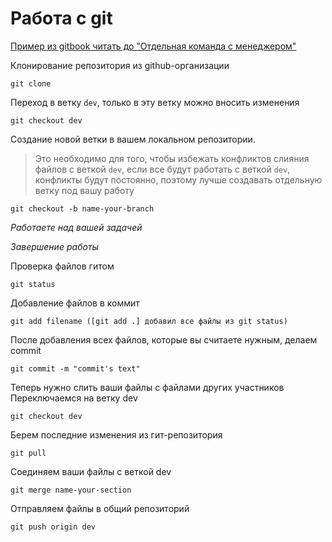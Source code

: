 # Работа с git

[Пример из gitbook читать до "Отдельная команда с менеджером"](https://git-scm.com/book/ru/v1/Распределённый-Git-Содействие-проекту#Отдельная-маленькая-команда)

Клонирование репозитория из github-организации
```
git clone
```
Переход в ветку `dev`, только в эту ветку можно вносить изменения
```
git checkout dev
```
Создание новой ветки в вашем локальном репозитории. 
> Это необходимо для того, чтобы избежать конфликтов слияния файлов с веткой `dev`, если все будут работать с веткой `dev`, конфликты будут постоянно, поэтому лучше создавать отдельную ветку под вашу работу

```
git checkout -b name-your-branch
```
*Работаете над вашей задачей*

*Завершение работы*

Проверка файлов гитом
```
git status
```
Добавление файлов в коммит
```
git add filename ([git add .] добавил все файлы из git status)
```
После добавления всех файлов, которые вы считаете нужным, делаем commit
```
git commit -m "commit's text"
```
Теперь нужно слить ваши файлы с файлами других участников
Переключаемся на ветку dev
```
git checkout dev
```
Берем последние изменения из гит-репозитория
```
git pull
```
Соединяем ваши файлы c веткой dev
```
git merge name-your-section
```
Отправляем файлы в общий репозиторий
```
git push origin dev
```
